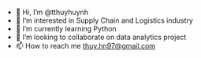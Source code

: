 - 👋 Hi, I’m @tthuyhuynh
- 👀 I’m interested in Supply Chain and Logistics industry
- 🌱 I’m currently learning Python
- 💞️ I’m looking to collaborate on data analytics project
- 📫 How to reach me thuy.hn97@gmail.com

<!---
tthuyhuynh/tthuyhuynh is a ✨ special ✨ repository because its `README.md` (this file) appears on your GitHub profile.
You can click the Preview link to take a look at your changes.
--->
